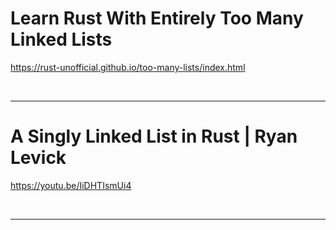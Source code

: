 # Learn Rust With Entirely Too Many Linked Lists

https://rust-unofficial.github.io/too-many-lists/index.html

<br>

<hr>

# A Singly Linked List in Rust | Ryan Levick

https://youtu.be/IiDHTIsmUi4

<br>

<hr>

<br>
